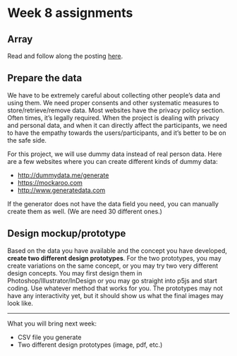 # Week 8 assignments

## Array
Read and follow along the posting [here](w8-array.md).


## Prepare the data
We have to be extremely careful about collecting other people’s data and using them. We need proper consents and other systematic measures to store/retrieve/remove data. Most websites have the privacy policy section. Often times, it’s legally required. When the project is dealing with privacy and personal data, and when it can directly affect the participants, we need to have the empathy towards the users/participants, and it’s better to be on the safe side.

For this project, we will use dummy data instead of real person data. Here are a few websites where you can create different kinds of dummy data: 

- http://dummydata.me/generate
- https://mockaroo.com
- http://www.generatedata.com

If the generator does not have the data field you need, you can manually create them as well. (We are need 30 different ones.)


## Design mockup/prototype
Based on the data you have available and the concept you have developed, **create two different design prototypes**. For the two prototypes, you may create variations on the same concept, or you may try two very different design concepts. You may first design them in Photoshop/Illustrator/InDesign or you may go straight into p5js and start coding. Use whatever method that works for you. The prototypes may not have any interactivity yet, but it should show us what the final images may look like. 

----

What you will bring next week:
- CSV file you generate
- Two different design prototypes (image, pdf, etc.)
